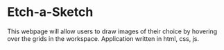 # Etch-a-Sketch
This webpage will allow users to draw images of their choice by hovering over the grids in the workspace.
Application written in html, css, js.
